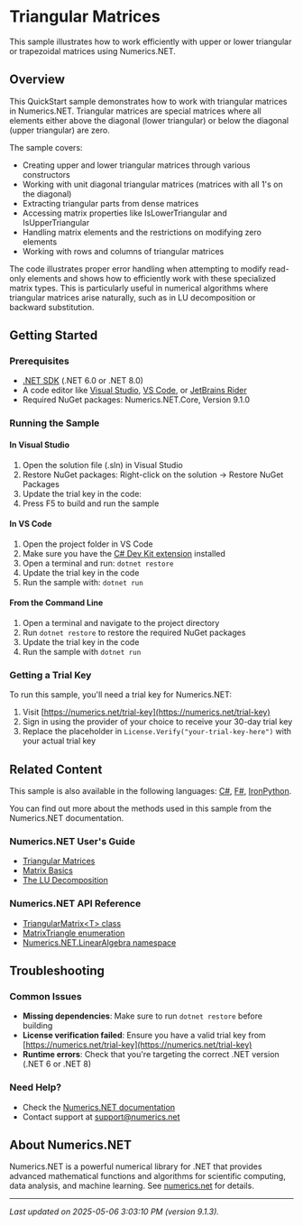 # Triangular Matrices

This sample illustrates how to work efficiently with upper or lower triangular or trapezoidal matrices using Numerics.NET.

## Overview

This QuickStart sample demonstrates how to work with triangular matrices in Numerics.NET. Triangular 
matrices are special matrices where all elements either above the diagonal (lower triangular) or below 
the diagonal (upper triangular) are zero.

The sample covers:
- Creating upper and lower triangular matrices through various constructors
- Working with unit diagonal triangular matrices (matrices with all 1's on the diagonal)
- Extracting triangular parts from dense matrices
- Accessing matrix properties like IsLowerTriangular and IsUpperTriangular
- Handling matrix elements and the restrictions on modifying zero elements
- Working with rows and columns of triangular matrices

The code illustrates proper error handling when attempting to modify read-only elements and shows how 
to efficiently work with these specialized matrix types. This is particularly useful in numerical 
algorithms where triangular matrices arise naturally, such as in LU decomposition or backward 
substitution.


## Getting Started

### Prerequisites

- [.NET SDK](https://dotnet.microsoft.com/download) (.NET 6.0 or .NET 8.0)
- A code editor like [Visual Studio](https://visualstudio.microsoft.com/), [VS Code](https://code.visualstudio.com/), or [JetBrains Rider](https://www.jetbrains.com/rider/)
- Required NuGet packages: Numerics.NET.Core, Version 9.1.0

### Running the Sample

#### In Visual Studio
1. Open the solution file (.sln) in Visual Studio
2. Restore NuGet packages: Right-click on the solution → Restore NuGet Packages
3. Update the trial key in the code:
4. Press F5 to build and run the sample

#### In VS Code

1. Open the project folder in VS Code
2. Make sure you have the [C# Dev Kit extension](https://marketplace.visualstudio.com/items?itemName=ms-dotnettools.csdevkit) installed
3. Open a terminal and run: `dotnet restore`
4. Update the trial key in the code 
5. Run the sample with: `dotnet run`

#### From the Command Line

1. Open a terminal and navigate to the project directory
2. Run `dotnet restore` to restore the required NuGet packages
3. Update the trial key in the code
4. Run the sample with `dotnet run`

### Getting a Trial Key

To run this sample, you'll need a trial key for Numerics.NET:

1. Visit [https://numerics.net/trial-key](https://numerics.net/trial-key)
2. Sign in using the provider of your choice to receive your 30-day trial key
3. Replace the placeholder in `License.Verify("your-trial-key-here")` with your actual trial key

## Related Content

This sample is also available in the following languages: 
[C#](https://github.com/NumericsDotNet/quickstart-csharp/tree/net462/linear-algebra/matrices/triangular-matrices), [F#](https://github.com/NumericsDotNet/quickstart-fsharp/tree/net462/linear-algebra/matrices/triangular-matrices), [IronPython](https://github.com/NumericsDotNet/quickstart-ironpython/tree/net462/linear-algebra/matrices/triangular-matrices).

You can find out more about the methods used in this sample from the Numerics.NET documentation.

### Numerics.NET User's Guide

- [Triangular Matrices](https://numerics.net/documentation/latest/vector-and-matrix/structured-matrix-types/triangular-matrices)
- [Matrix Basics](https://numerics.net/documentation/latest/vector-and-matrix/matrices/matrix-basics)
- [The LU Decomposition](https://numerics.net/documentation/latest/vector-and-matrix/matrix-decompositions/lu-decomposition)

### Numerics.NET API Reference

- [TriangularMatrix&lt;T&gt; class](https://numerics.net/documentation/latest/reference/numerics.net.linearalgebra.triangularmatrix-1)
- [MatrixTriangle enumeration](https://numerics.net/documentation/latest/reference/numerics.net.matrixtriangle)
- [Numerics.NET.LinearAlgebra namespace](https://numerics.net/documentation/latest/reference/numerics.net.linearalgebra)


## Troubleshooting

### Common Issues

- **Missing dependencies**: Make sure to run `dotnet restore` before building
- **License verification failed**: Ensure you have a valid trial key from [https://numerics.net/trial-key](https://numerics.net/trial-key)
- **Runtime errors**: Check that you're targeting the correct .NET version (.NET 6 or .NET 8)

### Need Help?

- Check the [Numerics.NET documentation](https://numerics.net/documentation/)
- Contact support at [support@numerics.net](mailto:support@numerics.net?subject=TriangularMatrices%20QuickStart%20Sample%20%28Visual+Basic%29)

## About Numerics.NET

Numerics.NET is a powerful numerical library for .NET that provides advanced mathematical 
functions and algorithms for scientific computing, data analysis, and machine learning.
See [numerics.net](https://numerics.net) for details.

---

_Last updated on 2025-05-06 3:03:10 PM (version 9.1.3)._
